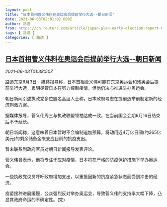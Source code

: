 ```yaml
---
layout: post
title: "日本首相菅义伟料在奥运会后提前举行大选--朝日新闻"
date: 2021-06-03T02:01:02.000Z
author: 路透
from: https://cn.reuters.com/article/japan-plan-early-election-report-0603-th-idCNKCS2DF03Y
tags: [ 路透 ]
categories: [ 路透 ]
---
```

<!--1622685662000-->
[日本首相菅义伟料在奥运会后提前举行大选--朝日新闻](https://cn.reuters.com/article/japan-plan-early-election-report-0603-th-idCNKCS2DF03Y)
------

<div>
<div><i>2021-06-03T01:38:50Z</i></div><p>路透东京6月3日 - 媒体报导称，日本首相菅义伟可能在东京奥运会和残奥会后提前举行大选，表明尽管日本在努力控制疫情，但他仍决心推进举办奥运会。</p><p>朝日新闻引述执政党多位匿名高层人士称，日本政府考虑在提前选举前制定新的经济刺激方案。</p><p>据媒体报导，菅义伟周三与执政联盟领袖达成一致，在当前国会会期6月16日结束后不予延长。</p><p>朝日新闻称，这意味着日本暂时不会编制追加预算，将动用近4万亿日圆(约365亿美元)的剩余储备金来支应目前的抗疫支出。</p><p>暂未联系到政府官员对朝日新闻报导发表评论。</p><p>菅义伟曾表示，他将专注于应对疫情，日本将在严格的防疫保护措施下举办奥运会。</p><p>一些执政党议员呼吁政府增加支出，以重振因新的抗疫紧急状态而受到冲击的经济。</p><p>疫苗接种进展缓慢，公众强烈反对举办奥运会，导致菅义伟的支持率大幅下降，凸显其政府命运的不确定性。(完)</p>
</div>
